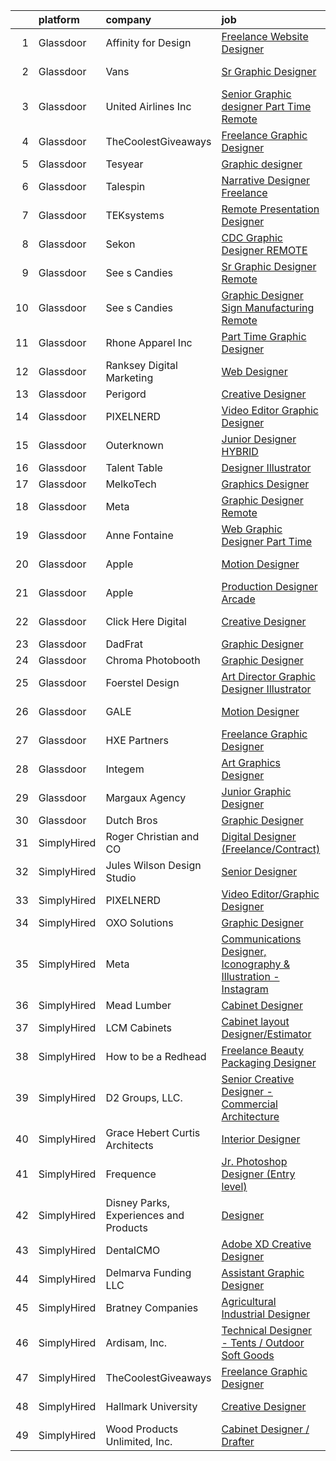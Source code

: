 

|    | platform    | company                                | job                                                                                                                                                                                                                                                                                                                                                                                                                                                                                                                                                                                                                                                                                                                                                                                                                                                                                                                                                                                                                                                                                                                                                                                                                                                                                              | update_time   | location            |
|---:|:------------|:---------------------------------------|:-------------------------------------------------------------------------------------------------------------------------------------------------------------------------------------------------------------------------------------------------------------------------------------------------------------------------------------------------------------------------------------------------------------------------------------------------------------------------------------------------------------------------------------------------------------------------------------------------------------------------------------------------------------------------------------------------------------------------------------------------------------------------------------------------------------------------------------------------------------------------------------------------------------------------------------------------------------------------------------------------------------------------------------------------------------------------------------------------------------------------------------------------------------------------------------------------------------------------------------------------------------------------------------------------|:--------------|:--------------------|
|  1 | Glassdoor   | Affinity for Design                    | [Freelance Website Designer](https://www.glassdoor.com/partner/jobListing.htm?pos=109&ao=1136043&s=58&guid=000001830c7da089add79f234fb1e67c&src=GD_JOB_AD&t=SR&vt=w&ea=1&cs=1_bd1f3a8b&cb=1662361903605&jobListingId=1008103821912&jrtk=3-0-1gc67r85pis1t801-1gc67r86928qc000-11fb54804def4c06-)                                                                                                                                                                                                                                                                                                                                                                                                                                                                                                                                                                                                                                                                                                                                                                                                                                                                                                                                                                                                 | 5d            | Remote              |
|  2 | Glassdoor   | Vans                                   | [Sr  Graphic Designer](https://www.glassdoor.com/partner/jobListing.htm?pos=122&ao=1136043&s=58&guid=000001830c7da089add79f234fb1e67c&src=GD_JOB_AD&t=SR&vt=w&ea=1&cs=1_ee35f750&cb=1662361903608&jobListingId=1008110714645&jrtk=3-0-1gc67r85pis1t801-1gc67r86928qc000-187dafb01af30ff3-)                                                                                                                                                                                                                                                                                                                                                                                                                                                                                                                                                                                                                                                                                                                                                                                                                                                                                                                                                                                                       | 3d            | Stockton, CA        |
|  3 | Glassdoor   | United Airlines Inc                    | [Senior Graphic designer   Part Time  Remote ](https://www.glassdoor.com/partner/jobListing.htm?pos=112&ao=1136043&s=58&guid=000001830c7da089add79f234fb1e67c&src=GD_JOB_AD&t=SR&vt=w&ea=1&cs=1_cfe3a642&cb=1662361903605&jobListingId=1008116194032&jrtk=3-0-1gc67r85pis1t801-1gc67r86928qc000-f8200d7da462811e-)                                                                                                                                                                                                                                                                                                                                                                                                                                                                                                                                                                                                                                                                                                                                                                                                                                                                                                                                                                               | 24h           | Winston-Salem, NC   |
|  4 | Glassdoor   | TheCoolestGiveaways                    | [Freelance Graphic Designer](https://www.glassdoor.com/partner/jobListing.htm?pos=118&ao=1136043&s=58&guid=000001830c7da089add79f234fb1e67c&src=GD_JOB_AD&t=SR&vt=w&ea=1&cs=1_6d08ac51&cb=1662361903607&jobListingId=1008112220205&jrtk=3-0-1gc67r85pis1t801-1gc67r86928qc000-eb74c74bdc3c100c-)                                                                                                                                                                                                                                                                                                                                                                                                                                                                                                                                                                                                                                                                                                                                                                                                                                                                                                                                                                                                 | 3d            | Remote              |
|  5 | Glassdoor   | Tesyear                                | [Graphic designer](https://www.glassdoor.com/partner/jobListing.htm?pos=126&ao=1136043&s=58&guid=000001830c7da089add79f234fb1e67c&src=GD_JOB_AD&t=SR&vt=w&ea=1&cs=1_dac1be8b&cb=1662361903608&jobListingId=1008116161741&jrtk=3-0-1gc67r85pis1t801-1gc67r86928qc000-76370b797d7769fd-)                                                                                                                                                                                                                                                                                                                                                                                                                                                                                                                                                                                                                                                                                                                                                                                                                                                                                                                                                                                                           | 24h           | Remote              |
|  6 | Glassdoor   | Talespin                               | [Narrative Designer  Freelance ](https://www.glassdoor.com/partner/jobListing.htm?pos=123&ao=1136043&s=58&guid=000001830c7da089add79f234fb1e67c&src=GD_JOB_AD&t=SR&vt=w&ea=1&cs=1_eb0a0c4b&cb=1662361903608&jobListingId=1008108368903&jrtk=3-0-1gc67r85pis1t801-1gc67r86928qc000-8cc7e455942fa37d-)                                                                                                                                                                                                                                                                                                                                                                                                                                                                                                                                                                                                                                                                                                                                                                                                                                                                                                                                                                                             | 4d            | Remote              |
|  7 | Glassdoor   | TEKsystems                             | [Remote Presentation Designer](https://www.glassdoor.com/partner/jobListing.htm?pos=103&ao=1110586&s=58&guid=000001830c7da089add79f234fb1e67c&src=GD_JOB_AD&t=SR&vt=w&cs=1_10c76cfa&cb=1662361903604&jobListingId=1008106163906&cpc=3BA4CE39D5B5DEF5&jrtk=3-0-1gc67r85pis1t801-1gc67r86928qc000-a087ed80b67f7f5b--6NYlbfkN0AuKz8EBO1xHDEL7V2YF9xF3dC_I9B9i-Zw2Jh8clPMK3KTieKealHQMRxLfyLBLKLyCZChEE48vqLybCiiARm2ZbgopHfff5ewlcdAlwoGxiTfSHLE287921qYA1_BFeP27zjJNgZTCcSAUTAZYNZotGtuZOEJ5kTFNKKk5C0QMiVsKQ4_dtE0o4JkftTHUBob0XvwNgu26Veod1kF0o6RNsrQRA1WP_n8WzMICQAd_8KwRNeANU2FRuWBI3SUFFpTckyTKIznvCu74gjwiVAvCzBJNJR0Ah54mwsVtsUGX_Sh6jxex9O0ozNJuMDWVNEe7f8107b1_2odnPlCMISku38vHRVNcYiUzZ1yyl-z77-plQ6NuaRr1HCFFXVVTJpxROVtxYxtca56PrXruOqz7KVouDSI5O2q_8VwtPNJGezEUn-DS5WdXkRhUrZ7gkhJriBhMSjfR2SAdRa5HeugXAhUAUvs9XuE-cUGBN2G1vb2RnGq4p1CmGW4K5A2ITFm9qq7trqEYSBQ5nsy4mOulucasA5ySb6UfOG2xS4myX9NrkEDNyRIPzkSSFgCYk5ya2N1U5_8X-CrpaNC0muMTElDcXhNvzSKPsgXQsb7CpzNPTGwdrkeO6SXsDtUemT4Zff395oqwpKtKtMMrhEFTpGNuKdPS4hG3M9PLHE3ApX__r3PgoNB5lbgf1CekUMn9EQLc-xhSDwSCwMD_wVEzJ9a784zZnspbBN2P_FES6STUOGwam8NaqFQmNHhBevXsEJIiUcoVJxeoia5fx3XU2ClIf4JGCpjuB6tvaojAqjAzNoiSqiZQQI5NQ-iIhI9LGr0pc0uiQbxR3KukB6cJjsdBoUVpHQ8V_il-qpY6c3IX_z_9pPHthYk3Oiiw4KFlghHzj2aa7oR-j27tHxpZjZF-Es0PMY%3D) | 4d            | Atlanta, GA         |
|  8 | Glassdoor   | Sekon                                  | [CDC Graphic Designer   REMOTE](https://www.glassdoor.com/partner/jobListing.htm?pos=116&ao=1136043&s=58&guid=000001830c7da089add79f234fb1e67c&src=GD_JOB_AD&t=SR&vt=w&ea=1&cs=1_608948de&cb=1662361903605&jobListingId=1008106121782&jrtk=3-0-1gc67r85pis1t801-1gc67r86928qc000-f0b83dce37d3bac8-)                                                                                                                                                                                                                                                                                                                                                                                                                                                                                                                                                                                                                                                                                                                                                                                                                                                                                                                                                                                              | 4d            | Atlanta, GA         |
|  9 | Glassdoor   | See s Candies                          | [Sr  Graphic Designer  Remote ](https://www.glassdoor.com/partner/jobListing.htm?pos=105&ao=1136043&s=58&guid=000001830c7da089add79f234fb1e67c&src=GD_JOB_AD&t=SR&vt=w&ea=1&cs=1_b515904c&cb=1662361903605&jobListingId=1008111619504&jrtk=3-0-1gc67r85pis1t801-1gc67r86928qc000-e01715df2179d76c-)                                                                                                                                                                                                                                                                                                                                                                                                                                                                                                                                                                                                                                                                                                                                                                                                                                                                                                                                                                                              | 3d            | Daytona Beach, FL   |
| 10 | Glassdoor   | See s Candies                          | [Graphic Designer   Sign Manufacturing  Remote ](https://www.glassdoor.com/partner/jobListing.htm?pos=120&ao=1136043&s=58&guid=000001830c7da089add79f234fb1e67c&src=GD_JOB_AD&t=SR&vt=w&ea=1&cs=1_811f3813&cb=1662361903608&jobListingId=1008112341350&jrtk=3-0-1gc67r85pis1t801-1gc67r86928qc000-59ef4e4758f38f7e-)                                                                                                                                                                                                                                                                                                                                                                                                                                                                                                                                                                                                                                                                                                                                                                                                                                                                                                                                                                             | 3d            | Abilene, TX         |
| 11 | Glassdoor   | Rhone Apparel  Inc                     | [Part Time Graphic Designer](https://www.glassdoor.com/partner/jobListing.htm?pos=121&ao=1136043&s=58&guid=000001830c7da089add79f234fb1e67c&src=GD_JOB_AD&t=SR&vt=w&ea=1&cs=1_151e85b8&cb=1662361903608&jobListingId=1008115408048&jrtk=3-0-1gc67r85pis1t801-1gc67r86928qc000-c185a837df15259c-)                                                                                                                                                                                                                                                                                                                                                                                                                                                                                                                                                                                                                                                                                                                                                                                                                                                                                                                                                                                                 | 1d            | Stamford, CT        |
| 12 | Glassdoor   | Ranksey Digital Marketing              | [Web Designer](https://www.glassdoor.com/partner/jobListing.htm?pos=125&ao=1136043&s=58&guid=000001830c7da089add79f234fb1e67c&src=GD_JOB_AD&t=SR&vt=w&ea=1&cs=1_2c21bb37&cb=1662361903608&jobListingId=1008114109139&jrtk=3-0-1gc67r85pis1t801-1gc67r86928qc000-e1328e0ce8b09a50-)                                                                                                                                                                                                                                                                                                                                                                                                                                                                                                                                                                                                                                                                                                                                                                                                                                                                                                                                                                                                               | 2d            | Remote              |
| 13 | Glassdoor   | Perigord                               | [Creative Designer](https://www.glassdoor.com/partner/jobListing.htm?pos=108&ao=1136043&s=58&guid=000001830c7da089add79f234fb1e67c&src=GD_JOB_AD&t=SR&vt=w&ea=1&cs=1_2072645d&cb=1662361903605&jobListingId=1008110194208&jrtk=3-0-1gc67r85pis1t801-1gc67r86928qc000-952d8643bdca7467-)                                                                                                                                                                                                                                                                                                                                                                                                                                                                                                                                                                                                                                                                                                                                                                                                                                                                                                                                                                                                          | 3d            | Branford, CT        |
| 14 | Glassdoor   | PIXELNERD                              | [Video Editor Graphic Designer](https://www.glassdoor.com/partner/jobListing.htm?pos=113&ao=1136043&s=58&guid=000001830c7da089add79f234fb1e67c&src=GD_JOB_AD&t=SR&vt=w&ea=1&cs=1_d89ee985&cb=1662361903605&jobListingId=1008115814520&jrtk=3-0-1gc67r85pis1t801-1gc67r86928qc000-9f0825afa49ec711-)                                                                                                                                                                                                                                                                                                                                                                                                                                                                                                                                                                                                                                                                                                                                                                                                                                                                                                                                                                                              | 1d            | Remote              |
| 15 | Glassdoor   | Outerknown                             | [Junior Designer  HYBRID ](https://www.glassdoor.com/partner/jobListing.htm?pos=130&ao=1136043&s=58&guid=000001830c7da089add79f234fb1e67c&src=GD_JOB_AD&t=SR&vt=w&ea=1&cs=1_478ef6ac&cb=1662361903609&jobListingId=1008115309548&jrtk=3-0-1gc67r85pis1t801-1gc67r86928qc000-2dcca2131f9d0641-)                                                                                                                                                                                                                                                                                                                                                                                                                                                                                                                                                                                                                                                                                                                                                                                                                                                                                                                                                                                                   | 1d            | Culver City, CA     |
| 16 | Glassdoor   | Talent Table                           | [Designer   Illustrator](https://www.glassdoor.com/partner/jobListing.htm?pos=115&ao=1136043&s=58&guid=000001830c7da089add79f234fb1e67c&src=GD_JOB_AD&t=SR&vt=w&cs=1_23a5438c&cb=1662361903605&jobListingId=1008101667388&jrtk=3-0-1gc67r85pis1t801-1gc67r86928qc000-ccb8912760a73902-)                                                                                                                                                                                                                                                                                                                                                                                                                                                                                                                                                                                                                                                                                                                                                                                                                                                                                                                                                                                                          | 6d            | Remote              |
| 17 | Glassdoor   | MelkoTech                              | [Graphics Designer](https://www.glassdoor.com/partner/jobListing.htm?pos=127&ao=1136043&s=58&guid=000001830c7da089add79f234fb1e67c&src=GD_JOB_AD&t=SR&vt=w&cs=1_94361cf5&cb=1662361903608&jobListingId=1008094859057&jrtk=3-0-1gc67r85pis1t801-1gc67r86928qc000-b2f4b30c8b101595-)                                                                                                                                                                                                                                                                                                                                                                                                                                                                                                                                                                                                                                                                                                                                                                                                                                                                                                                                                                                                               | 10d           | Remote              |
| 18 | Glassdoor   | Meta                                   | [Graphic Designer  Remote ](https://www.glassdoor.com/partner/jobListing.htm?pos=117&ao=1136043&s=58&guid=000001830c7da089add79f234fb1e67c&src=GD_JOB_AD&t=SR&vt=w&ea=1&cs=1_1f0164a4&cb=1662361903607&jobListingId=1008110714642&jrtk=3-0-1gc67r85pis1t801-1gc67r86928qc000-b4b2b2fd42397ae0-)                                                                                                                                                                                                                                                                                                                                                                                                                                                                                                                                                                                                                                                                                                                                                                                                                                                                                                                                                                                                  | 3d            | Bellingham, WA      |
| 19 | Glassdoor   | Anne Fontaine                          | [Web   Graphic Designer  Part Time ](https://www.glassdoor.com/partner/jobListing.htm?pos=101&ao=1110586&s=58&guid=000001830c7da089add79f234fb1e67c&src=GD_JOB_AD&t=SR&vt=w&ea=1&cs=1_feb608bb&cb=1662361903604&jobListingId=1008104509355&cpc=8795CF9063CD573D&jrtk=3-0-1gc67r85pis1t801-1gc67r86928qc000-23cc6dd955f97acb--6NYlbfkN0A1yW4rVUtORymw55mWH2MRd7jhOoBOAz3YZ9XiYGcR52HGAZol1zhF17ueCYP6PeGZbqgBFf4cmeQjTTky6_vPc-OoRjfpJT3-wAGZ9Ijh-ZOt2TUtJI5dzhZ1jxD6OV77VobhLSlbSV26j4JKDWyWUv0F4cY85sJGApdTSLpkGCkYj7AYCSMTMAxjn-1jJrJEHxXAMhXp6PtvHdADhQ1IHPJjtBj45oJZjoAtVfInkXl9cG9aHB58co5WQO8bCLP_jGbP0JuEGV0cpPaFpZVlh3If4LpGL0XjF0bbVZVOixlUzOLoQhq3W-QPHJfGh71d2s7K5Ck5QI5AlaYveMJD6rUTm5FR5xvUjq6-h7-GIcYCDaUVXNu4D_tqo_5y8zzJBBi-SMh4qAAbKIUz3seKAbvUJW4waX6gGs8CXugnnBUEFk71jrfvghRuJGq_UcPgjnmtLG8MkyCK1BRRvg3WNLWDi1ZozfLl30hbqSNLQ-Uu5aV8jVH7H7ynZaCuvMxiFvoniWJhAA%3D%3D)                                                                                                                                                                                                                                                                                                                                                                                                        | 5d            | Remote              |
| 20 | Glassdoor   | Apple                                  | [Motion Designer](https://www.glassdoor.com/partner/jobListing.htm?pos=128&ao=1136043&s=58&guid=000001830c7da089add79f234fb1e67c&src=GD_JOB_AD&t=SR&vt=w&cs=1_f55eef86&cb=1662361903608&jobListingId=1008090605794&jrtk=3-0-1gc67r85pis1t801-1gc67r86928qc000-e1cf6c8b67beb2fb-)                                                                                                                                                                                                                                                                                                                                                                                                                                                                                                                                                                                                                                                                                                                                                                                                                                                                                                                                                                                                                 | 11d           | Cupertino, CA       |
| 21 | Glassdoor   | Apple                                  | [Production Designer  Arcade](https://www.glassdoor.com/partner/jobListing.htm?pos=129&ao=1136043&s=58&guid=000001830c7da089add79f234fb1e67c&src=GD_JOB_AD&t=SR&vt=w&cs=1_93da7e64&cb=1662361903609&jobListingId=1008098175959&jrtk=3-0-1gc67r85pis1t801-1gc67r86928qc000-e058157af01610a2-)                                                                                                                                                                                                                                                                                                                                                                                                                                                                                                                                                                                                                                                                                                                                                                                                                                                                                                                                                                                                     | 8d            | Culver City, CA     |
| 22 | Glassdoor   | Click Here Digital                     | [Creative Designer](https://www.glassdoor.com/partner/jobListing.htm?pos=111&ao=1136043&s=58&guid=000001830c7da089add79f234fb1e67c&src=GD_JOB_AD&t=SR&vt=w&ea=1&cs=1_3bfb2cc9&cb=1662361903605&jobListingId=1008101958706&jrtk=3-0-1gc67r85pis1t801-1gc67r86928qc000-5f3be8e5e01bd3b4-)                                                                                                                                                                                                                                                                                                                                                                                                                                                                                                                                                                                                                                                                                                                                                                                                                                                                                                                                                                                                          | 6d            | Baton Rouge, LA     |
| 23 | Glassdoor   | DadFrat                                | [Graphic Designer](https://www.glassdoor.com/partner/jobListing.htm?pos=114&ao=1136043&s=58&guid=000001830c7da089add79f234fb1e67c&src=GD_JOB_AD&t=SR&vt=w&ea=1&cs=1_f75edcc6&cb=1662361903605&jobListingId=1008115427926&jrtk=3-0-1gc67r85pis1t801-1gc67r86928qc000-51e25d26853c7c9b-)                                                                                                                                                                                                                                                                                                                                                                                                                                                                                                                                                                                                                                                                                                                                                                                                                                                                                                                                                                                                           | 1d            | Remote              |
| 24 | Glassdoor   | Chroma Photobooth                      | [Graphic Designer](https://www.glassdoor.com/partner/jobListing.htm?pos=104&ao=1136043&s=58&guid=000001830c7da089add79f234fb1e67c&src=GD_JOB_AD&t=SR&vt=w&cs=1_e6cc9ad4&cb=1662361903604&jobListingId=1008100125331&jrtk=3-0-1gc67r85pis1t801-1gc67r86928qc000-8690e838dd17c0ad-)                                                                                                                                                                                                                                                                                                                                                                                                                                                                                                                                                                                                                                                                                                                                                                                                                                                                                                                                                                                                                | 7d            | Remote              |
| 25 | Glassdoor   | Foerstel Design                        | [Art Director  Graphic Designer  Illustrator](https://www.glassdoor.com/partner/jobListing.htm?pos=102&ao=1110586&s=58&guid=000001830c7da089add79f234fb1e67c&src=GD_JOB_AD&t=SR&vt=w&ea=1&cs=1_1e4d53f9&cb=1662361903605&jobListingId=1008101636559&cpc=9908D8D4413DBB8A&jrtk=3-0-1gc67r85pis1t801-1gc67r86928qc000-e06af4f833a0341a--6NYlbfkN0DT5-Szw3YawDSxV9quIo6U-4hdX6FZTICsYskzhzvX7KXzmhQwmQ7cQAIyrChrJYXj5Nz0J77CwmGZWWhj7QO08MorwsFX6WpY-cjRAqd5c5YshXe7t8yi_cAMTx-RLQrWgDv1LNRN_XNQif3bP_uxOt5oqG5pBrUgjeQADqRiTFpifcwWwp0LQb4Tnfbyb-D8baUxU-hJ3u_22bAVaacKwzQPcfl0jcM5Ltg4diz6tV_AlU6NMY4vh3xyFVlg-ig8ZpPD-sygCdbRwOyDAQaIVV9k5MvqfIGKFZhnCMVvYFn6ua0RFXtrZ9BOukuM1CruSONlW6_dGfLIZldmgwSydIjeAJ986yT74QGadWlSzwm81smNuPYLeTq-_QJBWF3WnX8kp_2zWGPs9_GRQEa6kwoHoBubcPFeH0nf5iISZ29PbThTyx4FWeCXNxhnuaWWxri8poj3td_rvcdYzJqLz5t1-KklSwMIqw3cUJHJOWiPF0DFgnG1M4wHE6_3dBD1RCrM61WEX_KveWRwVsnY)                                                                                                                                                                                                                                                                                                                                                                                           | 6d            | Remote              |
| 26 | Glassdoor   | GALE                                   | [Motion Designer](https://www.glassdoor.com/partner/jobListing.htm?pos=124&ao=1136043&s=58&guid=000001830c7da089add79f234fb1e67c&src=GD_JOB_AD&t=SR&vt=w&ea=1&cs=1_694f2079&cb=1662361903608&jobListingId=1008102003018&jrtk=3-0-1gc67r85pis1t801-1gc67r86928qc000-d4786398c88b2edb-)                                                                                                                                                                                                                                                                                                                                                                                                                                                                                                                                                                                                                                                                                                                                                                                                                                                                                                                                                                                                            | 6d            | New York, NY        |
| 27 | Glassdoor   | HXE Partners                           | [Freelance Graphic Designer](https://www.glassdoor.com/partner/jobListing.htm?pos=119&ao=1136043&s=58&guid=000001830c7da089add79f234fb1e67c&src=GD_JOB_AD&t=SR&vt=w&ea=1&cs=1_d98cc597&cb=1662361903608&jobListingId=1008101505024&jrtk=3-0-1gc67r85pis1t801-1gc67r86928qc000-7135aea3e10c5d56-)                                                                                                                                                                                                                                                                                                                                                                                                                                                                                                                                                                                                                                                                                                                                                                                                                                                                                                                                                                                                 | 6d            | Remote              |
| 28 | Glassdoor   | Integem                                | [Art Graphics Designer](https://www.glassdoor.com/partner/jobListing.htm?pos=106&ao=1136043&s=58&guid=000001830c7da089add79f234fb1e67c&src=GD_JOB_AD&t=SR&vt=w&ea=1&cs=1_88c950ed&cb=1662361903605&jobListingId=1008102053275&jrtk=3-0-1gc67r85pis1t801-1gc67r86928qc000-db0b9712246398b2-)                                                                                                                                                                                                                                                                                                                                                                                                                                                                                                                                                                                                                                                                                                                                                                                                                                                                                                                                                                                                      | 6d            | Remote              |
| 29 | Glassdoor   | Margaux Agency                         | [Junior Graphic Designer](https://www.glassdoor.com/partner/jobListing.htm?pos=107&ao=1136043&s=58&guid=000001830c7da089add79f234fb1e67c&src=GD_JOB_AD&t=SR&vt=w&cs=1_ec626400&cb=1662361903605&jobListingId=1008106153163&jrtk=3-0-1gc67r85pis1t801-1gc67r86928qc000-cfd08d1aac8104bb-)                                                                                                                                                                                                                                                                                                                                                                                                                                                                                                                                                                                                                                                                                                                                                                                                                                                                                                                                                                                                         | 4d            | Remote              |
| 30 | Glassdoor   | Dutch Bros                             | [Graphic Designer](https://www.glassdoor.com/partner/jobListing.htm?pos=110&ao=1136043&s=58&guid=000001830c7da089add79f234fb1e67c&src=GD_JOB_AD&t=SR&vt=w&cs=1_2f4c524c&cb=1662361903605&jobListingId=1008113457485&jrtk=3-0-1gc67r85pis1t801-1gc67r86928qc000-34008c6d2d97d7c9-)                                                                                                                                                                                                                                                                                                                                                                                                                                                                                                                                                                                                                                                                                                                                                                                                                                                                                                                                                                                                                | 2d            | Oregon              |
| 31 | SimplyHired | Roger Christian and CO                 | [Digital Designer (Freelance/Contract)](https://www.simplyhired.com/job/n7KfIx4ce2tgDxXRC7rEv7DdrX8seo7EefOBokQo9eANftt-8B5q5w?q=creative+designer)                                                                                                                                                                                                                                                                                                                                                                                                                                                                                                                                                                                                                                                                                                                                                                                                                                                                                                                                                                                                                                                                                                                                              | 12d           | San Antonio, TX     |
| 32 | SimplyHired | Jules Wilson Design Studio             | [Senior Designer](https://www.simplyhired.com/job/um-jSQigirv5rXCkCfNjjpN8gsg94xzMf2hXJsskP_AdH3eDE8lgjw?q=creative+designer)                                                                                                                                                                                                                                                                                                                                                                                                                                                                                                                                                                                                                                                                                                                                                                                                                                                                                                                                                                                                                                                                                                                                                                    | Recently      | San Diego, CA       |
| 33 | SimplyHired | PIXELNERD                              | [Video Editor/Graphic Designer](https://www.simplyhired.com/job/r4WT4lRWeVm4Cnk_wyLlsUBoDv4XHye3Q7fXLQa6aV72X0jSz2Lqkg?q=creative+designer)                                                                                                                                                                                                                                                                                                                                                                                                                                                                                                                                                                                                                                                                                                                                                                                                                                                                                                                                                                                                                                                                                                                                                      | 1d            | Remote              |
| 34 | SimplyHired | OXO Solutions                          | [Graphic Designer](https://www.simplyhired.com/job/BXUyWLRJM5GqlXxmpwBw-g_A_qs7M6-f7IDZTvQqqHxFROKtKw3p1Q?q=creative+designer)                                                                                                                                                                                                                                                                                                                                                                                                                                                                                                                                                                                                                                                                                                                                                                                                                                                                                                                                                                                                                                                                                                                                                                   | Recently      | Adobe, AZ           |
| 35 | SimplyHired | Meta                                   | [Communications Designer, Iconography & Illustration - Instagram](https://www.simplyhired.com/job/UA3cemSY52K-s43oo8Z5jPtFXNweeSWGTd13OpxNA5fBIUL4krZI3Q?q=creative+designer)                                                                                                                                                                                                                                                                                                                                                                                                                                                                                                                                                                                                                                                                                                                                                                                                                                                                                                                                                                                                                                                                                                                    | Recently      | New York, NY        |
| 36 | SimplyHired | Mead Lumber                            | [Cabinet Designer](https://www.simplyhired.com/job/RTmvH5muGADe0-gnzbxrNdGeiCnk1jVXCtS1wr-snSwBqGSmbbArmw?q=creative+designer)                                                                                                                                                                                                                                                                                                                                                                                                                                                                                                                                                                                                                                                                                                                                                                                                                                                                                                                                                                                                                                                                                                                                                                   | Recently      | Beatrice, NE        |
| 37 | SimplyHired | LCM Cabinets                           | [Cabinet layout Designer/Estimator](https://www.simplyhired.com/job/DGSlfiUPWVOU_IlQXYWu3NE8c65_nAMngwGpdSuOIPTgYpGha4wvXw?q=creative+designer)                                                                                                                                                                                                                                                                                                                                                                                                                                                                                                                                                                                                                                                                                                                                                                                                                                                                                                                                                                                                                                                                                                                                                  | Recently      | Monroe, WA          |
| 38 | SimplyHired | How to be a Redhead                    | [Freelance Beauty Packaging Designer](https://www.simplyhired.com/job/czb6sfDqPeoCORWJQtct8fYlf5ZnBuVVB3XzDQY1_3-fXMEaOkP6Vg?q=creative+designer)                                                                                                                                                                                                                                                                                                                                                                                                                                                                                                                                                                                                                                                                                                                                                                                                                                                                                                                                                                                                                                                                                                                                                | Recently      | Remote              |
| 39 | SimplyHired | D2 Groups, LLC.                        | [Senior Creative Designer - Commercial Architecture](https://www.simplyhired.com/job/Yzphuvu4v4KIeGAg97r-GC4K2aaGuq7WuIAfSSpOBYl9P_dmzDtnLw?q=creative+designer)                                                                                                                                                                                                                                                                                                                                                                                                                                                                                                                                                                                                                                                                                                                                                                                                                                                                                                                                                                                                                                                                                                                                 | Recently      | King of Prussia, PA |
| 40 | SimplyHired | Grace Hebert Curtis Architects         | [Interior Designer](https://www.simplyhired.com/job/P4uYYbTk44YufM37BPFLKpQnRPhgT-TJJnBVKOfPULdXvverRsfOJA?q=creative+designer)                                                                                                                                                                                                                                                                                                                                                                                                                                                                                                                                                                                                                                                                                                                                                                                                                                                                                                                                                                                                                                                                                                                                                                  | Recently      | New Orleans, LA     |
| 41 | SimplyHired | Frequence                              | [Jr. Photoshop Designer (Entry level)](https://www.simplyhired.com/job/xTWYgcxs-MGipgF-C8xs3s4d3yLHkI8xoAtvKZaBwhzBiO3S7igRyA?q=creative+designer)                                                                                                                                                                                                                                                                                                                                                                                                                                                                                                                                                                                                                                                                                                                                                                                                                                                                                                                                                                                                                                                                                                                                               | Recently      | Remote              |
| 42 | SimplyHired | Disney Parks, Experiences and Products | [Designer](https://www.simplyhired.com/job/WhlI28szHC7BBtg9dSYJ6ZrvyArTnsUsn4roDp54CZeIsCclg5hK5g?q=creative+designer)                                                                                                                                                                                                                                                                                                                                                                                                                                                                                                                                                                                                                                                                                                                                                                                                                                                                                                                                                                                                                                                                                                                                                                           | 3d            | San Francisco, CA   |
| 43 | SimplyHired | DentalCMO                              | [Adobe XD Creative Designer](https://www.simplyhired.com/job/nW_xK6KxkTJVefyPljkYFP90Hd5MMTKQ_RuQadYej26kLasiCPgZ5Q?q=creative+designer)                                                                                                                                                                                                                                                                                                                                                                                                                                                                                                                                                                                                                                                                                                                                                                                                                                                                                                                                                                                                                                                                                                                                                         | Recently      | Provo, UT           |
| 44 | SimplyHired | Delmarva Funding LLC                   | [Assistant Graphic Designer](https://www.simplyhired.com/job/4iOxNQhFrM7zhBH1mvVorZtseJgwZrmV3S74AzGj18Tr13m9r7mGwA?q=creative+designer)                                                                                                                                                                                                                                                                                                                                                                                                                                                                                                                                                                                                                                                                                                                                                                                                                                                                                                                                                                                                                                                                                                                                                         | 2d            | Remote              |
| 45 | SimplyHired | Bratney Companies                      | [Agricultural Industrial Designer](https://www.simplyhired.com/job/Mumz6KfYzwl0Qf-6YYgrNMk_LNtPebzQLCSf-QYmA_szeaNtgnq67Q?q=creative+designer)                                                                                                                                                                                                                                                                                                                                                                                                                                                                                                                                                                                                                                                                                                                                                                                                                                                                                                                                                                                                                                                                                                                                                   | Recently      | Des Moines, IA      |
| 46 | SimplyHired | Ardisam, Inc.                          | [Technical Designer - Tents / Outdoor Soft Goods](https://www.simplyhired.com/job/EaaUY8P8CZC-jWtF3gBuBBAHyCWnw5U7xo5UZYeE6UCkveJkbwWE3A?q=creative+designer)                                                                                                                                                                                                                                                                                                                                                                                                                                                                                                                                                                                                                                                                                                                                                                                                                                                                                                                                                                                                                                                                                                                                    | Recently      | Cumberland, WI      |
| 47 | SimplyHired | TheCoolestGiveaways                    | [Freelance Graphic Designer](https://www.simplyhired.com/job/RLeVriDFQ-0N3S_bXsJCIexmjRXoQ3XP0WH5-IiM4cMpTwLU6dm8JQ?q=creative+designer)                                                                                                                                                                                                                                                                                                                                                                                                                                                                                                                                                                                                                                                                                                                                                                                                                                                                                                                                                                                                                                                                                                                                                         | 3d            | Remote              |
| 48 | SimplyHired | Hallmark University                    | [Creative Designer](https://www.simplyhired.com/job/ZGm-LYoyK084ys3QKoIr4lo2CjGQdwHdR_F7xI6kHp-sy_jPSiIs_w?q=creative+designer)                                                                                                                                                                                                                                                                                                                                                                                                                                                                                                                                                                                                                                                                                                                                                                                                                                                                                                                                                                                                                                                                                                                                                                  | 2d            | San Antonio, TX     |
| 49 | SimplyHired | Wood Products Unlimited, Inc.          | [Cabinet Designer / Drafter](https://www.simplyhired.com/job/skgiZRVBkpMfxOIvzoWWPcuF0V7BtcO3E4Amw5SSWCbt7JPlCMIUGw?q=creative+designer)                                                                                                                                                                                                                                                                                                                                                                                                                                                                                                                                                                                                                                                                                                                                                                                                                                                                                                                                                                                                                                                                                                                                                         | Recently      | Brainerd, MN        |